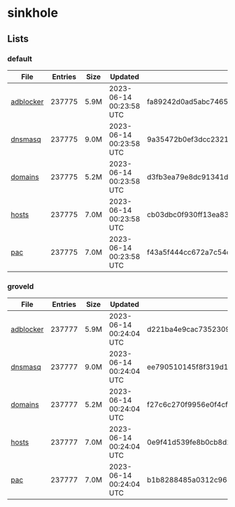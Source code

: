 # sinkhole

## Lists

### default

|File|Entries|Size|Updated|Hash|
|-|-|-|-|-|
|[adblocker](https://raw.githubusercontent.com/groveld/sinkhole/lists/default/adblocker.txt)|237775|5.9M|2023-06-14 00:23:58 UTC|fa89242d0ad5abc7465f19180a20d296f79c669fec85b163eeaa015d451dd55c|
|[dnsmasq](https://raw.githubusercontent.com/groveld/sinkhole/lists/default/dnsmasq.txt)|237775|9.0M|2023-06-14 00:23:58 UTC|9a35472b0ef3dcc232106fd016d5de94a9b63f3adda1c9df860876947adeb8ea|
|[domains](https://raw.githubusercontent.com/groveld/sinkhole/lists/default/domains.txt)|237775|5.2M|2023-06-14 00:23:58 UTC|d3fb3ea79e8dc91341d09430550a5171f2491661eb8791c4ce81d552201c77b5|
|[hosts](https://raw.githubusercontent.com/groveld/sinkhole/lists/default/hosts.txt)|237775|7.0M|2023-06-14 00:23:58 UTC|cb03dbc0f930ff13ea8352cc5d5f134a6356052d2feb82b986299c36ee56c0d2|
|[pac](https://raw.githubusercontent.com/groveld/sinkhole/lists/default/pac.txt)|237775|7.0M|2023-06-14 00:23:58 UTC|f43a5f444cc672a7c54c5ae7ce518437be59a85f1a0fad3124a0d61c98951a27|

### groveld

|File|Entries|Size|Updated|Hash|
|-|-|-|-|-|
|[adblocker](https://raw.githubusercontent.com/groveld/sinkhole/lists/groveld/adblocker.txt)|237777|5.9M|2023-06-14 00:24:04 UTC|d221ba4e9cac735230903c5874ea0b975b5b77c6c36f39269926133768cab738|
|[dnsmasq](https://raw.githubusercontent.com/groveld/sinkhole/lists/groveld/dnsmasq.txt)|237777|9.0M|2023-06-14 00:24:04 UTC|ee790510145f8f319d14bdf5d6484754fde9a54893540e98082313c494d43238|
|[domains](https://raw.githubusercontent.com/groveld/sinkhole/lists/groveld/domains.txt)|237777|5.2M|2023-06-14 00:24:04 UTC|f27c6c270f9956e0f4cfa7d246b5fc3ecdf656e7933708bf93e871fadc751aa4|
|[hosts](https://raw.githubusercontent.com/groveld/sinkhole/lists/groveld/hosts.txt)|237777|7.0M|2023-06-14 00:24:04 UTC|0e9f41d539fe8b0cb8d29d4160dc4c8a841ca64706bc7aca0927e1f8877ecab7|
|[pac](https://raw.githubusercontent.com/groveld/sinkhole/lists/groveld/pac.txt)|237777|7.0M|2023-06-14 00:24:04 UTC|b1b8288485a0312c96165bda4e262de725095f051e85b10e6a388112a2ee3339|
